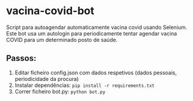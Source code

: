 # vacina-covid-bot
Script para autoagendar automaticamente vacina covid usando Selenium. Este bot usa um autologin para periodicamente tentar agendar vacina COVID para um determinado posto de saúde.

## Passos:

1. Editar ficheiro config.json com dados respetivos (dados pessoais, periodicidade da procura)
2. Instalar dependências: ``` pip install -r requirements.txt ```
3. Correr ficheiro bot.py: ``` python bot.py ```
